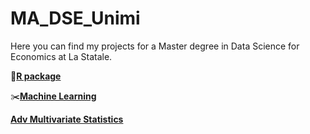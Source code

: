 # MA_DSE_Unimi
Here you can find my projects for a Master degree in Data Science for Economics at La Statale.

🔗[**R package**](https://github.com/dariashcherbakovaaa/MA_DSE_Unimi/tree/R-course)

✂️[**Machine Learning**](https://github.com/dariashcherbakovaaa/ML_muffins-VS-chihua)

[**Adv Multivariate Statistics**](https://github.com/dariashcherbakovaaa/MA_DSE_Unimi/tree/MultivariateStatistics)
